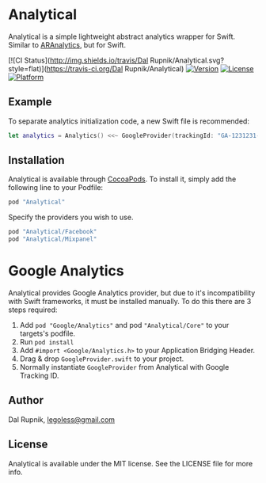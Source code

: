 # Analytical

Analytical is a simple lightweight abstract analytics wrapper for Swift. Similar to [ARAnalytics](https://github.com/orta/ARAnalytics), but for Swift.


[![CI Status](http://img.shields.io/travis/Dal Rupnik/Analytical.svg?style=flat)](https://travis-ci.org/Dal Rupnik/Analytical)
[![Version](https://img.shields.io/cocoapods/v/Analytical.svg?style=flat)](http://cocoapods.org/pods/Analytical)
[![License](https://img.shields.io/cocoapods/l/Analytical.svg?style=flat)](http://cocoapods.org/pods/Analytical)
[![Platform](https://img.shields.io/cocoapods/p/Analytical.svg?style=flat)](http://cocoapods.org/pods/Analytical)

## Example

To separate analytics initialization code, a new Swift file is recommended:

```swift
let analytics = Analytics() <<~ GoogleProvider(trackingId: "GA-1231231-1") <<~ MixpanelProvider(token: "<MIXPANEL_TOKEN>") <<~ FacebookProvider()
```

## Installation

Analytical is available through [CocoaPods](http://cocoapods.org). To install
it, simply add the following line to your Podfile:

```ruby
pod "Analytical"
```

Specify the providers you wish to use.

```ruby
pod "Analytical/Facebook"
pod "Analytical/Mixpanel"
```

# Google Analytics

Analytical provides Google Analytics provider, but due to it's incompatibility with Swift frameworks, it must be installed manually. To do this there are 3 steps required:

1. Add `pod "Google/Analytics"` and pod `"Analytical/Core"` to your targets's podfile.
2. Run `pod install`
3. Add `#import <Google/Analytics.h>` to your Application Bridging Header.
3. Drag & drop `GoogleProvider.swift` to your project.
4. Normally instantiate `GoogleProvider` from Analytical with Google Tracking ID.

## Author

Dal Rupnik, legoless@gmail.com

## License

Analytical is available under the MIT license. See the LICENSE file for more info.
